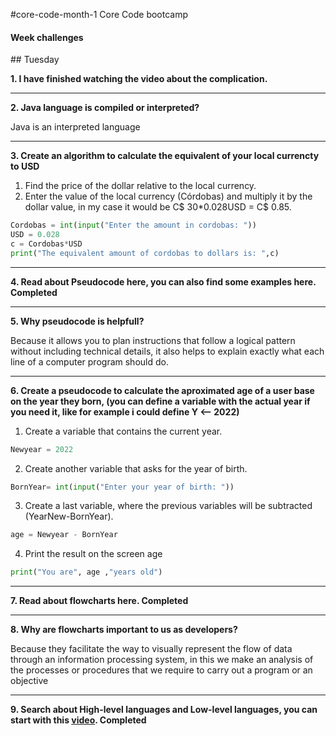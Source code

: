 #core-code-month-1
Core Code bootcamp

<h4 class=”text-center”>Week challenges</h4>
## Tuesday

**1. I have finished watching the video about the complication.**

---
**2. Java language is compiled or interpreted?**

Java is an interpreted language

---
**3. Create an algorithm to calculate the equivalent of your local currencty to USD**

1. Find the price of the dollar relative to the local currency.
2. Enter the value of the local currency (Córdobas) and multiply it by the dollar value, in my case it would be C$ 30*0.028USD = C$ 0.85.
```python
Cordobas = int(input("Enter the amount in cordobas: "))
USD = 0.028
c = Cordobas*USD
print("The equivalent amount of cordobas to dollars is: ",c)
```
---
**4. Read about Pseudocode here, you can also find some examples here. Completed**

---
**5. Why pseudocode is helpfull?**

Because it allows you to plan instructions that follow a logical pattern without including technical details, it also helps to explain exactly what each line of a computer program should do.

---
**6. Create a pseudocode to calculate the aproximated age of a user base on the year they born, (you can define a variable with the actual year if you need it, like for example i could define Y <-- 2022)**
1. Create a variable that contains the current year.
```python
Newyear = 2022
```
2. Create another variable that asks for the year of birth.
```python
BornYear= int(input("Enter your year of birth: "))
```
3. Create a last variable, where the previous variables will be subtracted (YearNew-BornYear).
```python
age = Newyear - BornYear
```
4. Print the result on the screen age
```python
print("You are", age ,"years old")
```

 ---
 **7. Read about flowcharts here. Completed**
 
 ---
 **8. Why are flowcharts important to us as developers?**

Because they facilitate the way to visually represent the flow of data through an information processing system, in this we make an analysis of the processes or procedures that we require to carry out a program or an objective

---
**9. Search about High-level languages and Low-level languages, you can start with this [video](https://www.youtube.com/watch?v=1vRPOp5p-qs&ab_channel=EliasTheProfe "Comienza a aprender"). Completed**

